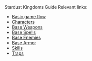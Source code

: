 Stardust Kingdoms Guide
Relevant links:

  - [Basic game flow](./BasicGameFlow)
  - [Characters](./Characters)
  - [Base Weapons](./BaseWeapons)
  - [Base Spells](./BaseSpells)
  - [Base Enemies](./BaseEnemies)
  - [Base Armor](./BaseArmor)
  - [Skills](./BaseSkills)
  - [Traps](./Traps)
